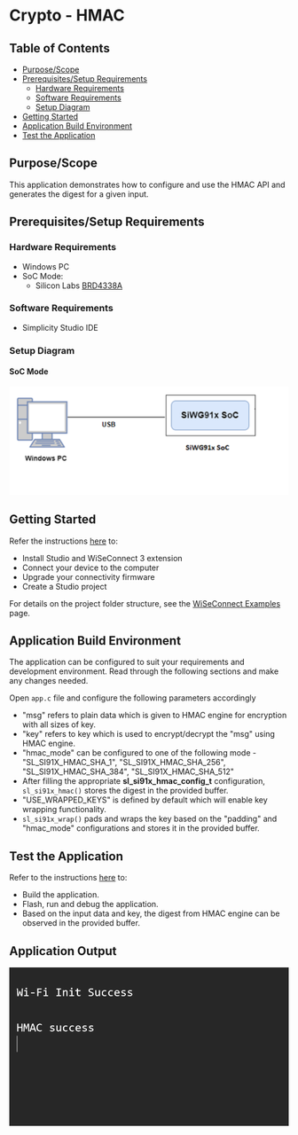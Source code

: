 # Crypto - HMAC

## Table of Contents

- [Purpose/Scope](#purposescope) 
- [Prerequisites/Setup Requirements](#prerequisitessetup-requirements)
  - [Hardware Requirements](#hardware-requirements)
  - [Software Requirements](#software-requirements)
  - [Setup Diagram](#setup-diagram)
- [Getting Started](#getting-started)
- [Application Build Environment](#application-build-environment)
- [Test the Application](#test-the-application)

## Purpose/Scope

This application demonstrates how to configure and use the HMAC API and generates the digest for a given input.

## Prerequisites/Setup Requirements

### Hardware Requirements

- Windows PC
- SoC Mode:
  - Silicon Labs [BRD4338A](https://www.silabs.com/)

### Software Requirements

- Simplicity Studio IDE

### Setup Diagram

#### SoC Mode 

  ![Figure: Setup Diagram SoC Mode for Crypto HMAC Example](resources/readme/setup_diagram_soc.png)

## Getting Started

Refer the instructions [here](https://docs.silabs.com/wiseconnect/latest/wiseconnect-getting-started/) to:

- Install Studio and WiSeConnect 3 extension
- Connect your device to the computer
- Upgrade your connectivity firmware
- Create a Studio project

For details on the project folder structure, see the [WiSeConnect Examples](https://docs.silabs.com/wiseconnect/latest/wiseconnect-examples/#example-folder-structure) page.

## Application Build Environment

The application can be configured to suit your requirements and development environment. Read through the following sections and make any changes needed.

Open `app.c` file and configure the following parameters accordingly

- "msg" refers to plain data which is given to HMAC engine for encryption with all sizes of key.
- "key" refers to key which is used to encrypt/decrypt the "msg" using  HMAC engine.
- "hmac_mode" can be configured to one of the following mode - "SL_SI91X_HMAC_SHA_1", "SL_SI91X_HMAC_SHA_256", "SL_SI91X_HMAC_SHA_384", "SL_SI91X_HMAC_SHA_512" 
- After filling the appropriate **sl_si91x_hmac_config_t** configuration, `sl_si91x_hmac()` stores the digest in the provided buffer. 
- "USE_WRAPPED_KEYS" is defined by default which will enable key wrapping functionality.
- `sl_si91x_wrap()` pads and wraps the key based on the "padding" and "hmac_mode" configurations and stores it in the provided buffer.

## Test the Application

Refer to the instructions [here](https://docs.silabs.com/wiseconnect/latest/wiseconnect-getting-started/) to:

- Build the application.
- Flash, run and debug the application.
- Based on the input data and key, the digest from HMAC engine can be observed in the provided buffer.

## Application Output

  ![HMAC Output](resources/readme/output.png)
